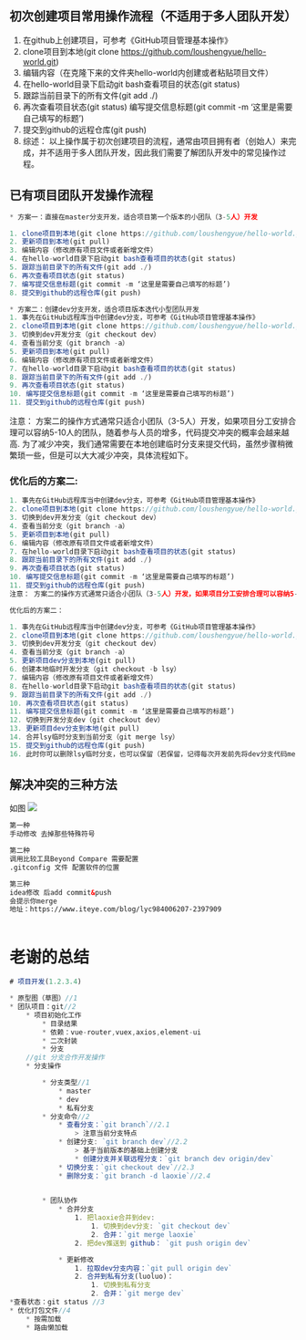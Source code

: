 ## 初次创建项目常用操作流程（不适用于多人团队开发）
1. 在github上创建项目，可参考《GitHub项目管理基本操作》
2. clone项目到本地(git clone https://github.com/loushengyue/hello-world.git)
3. 编辑内容（在克隆下来的文件夹hello-world内创建或者粘贴项目文件）
4. 在hello-world目录下启动git bash查看项目的状态(git status)
5. 跟踪当前目录下的所有文件(git add ./)
6. 再次查看项目状态(git status)
编写提交信息标题(git commit -m ‘这里是需要自己填写的标题’)
7. 提交到github的远程仓库(git push)
8. 综述： 以上操作属于初次创建项目的流程，通常由项目拥有者（创始人）来完成，并不适用于多人团队开发，因此我们需要了解团队开发中的常见操作过程。

## 已有项目团队开发操作流程
```js
* 方案一：直接在master分支开发，适合项目第一个版本的小团队（3-5人）开发

1. clone项目到本地(git clone https://github.com/loushengyue/hello-world.git，注意：首次克隆后不用执行git pull更新，其他时候只更新不克隆)
2. 更新项目到本地(git pull)
3. 编辑内容（修改原有项目文件或者新增文件）
4. 在hello-world目录下启动git bash查看项目的状态(git status)
5. 跟踪当前目录下的所有文件(git add ./)
6. 再次查看项目状态(git status)
7. 编写提交信息标题(git commit -m ‘这里是需要自己填写的标题’)
8. 提交到github的远程仓库(git push)
```


```js
* 方案二：创建dev分支开发，适合项目版本迭代小型团队开发
1. 事先在GitHub远程库当中创建dev分支，可参考《GitHub项目管理基本操作》
2. clone项目到本地(git clone https://github.com/loushengyue/hello-world.git，注意：首次克隆后不用执行git pull更新，其他时候只更新不克隆)
3. 切换到dev开发分支（git checkout dev）
4. 查看当前分支（git branch -a）
5. 更新项目到本地(git pull)
6. 编辑内容（修改原有项目文件或者新增文件）
7. 在hello-world目录下启动git bash查看项目的状态(git status)
8. 跟踪当前目录下的所有文件(git add ./)
9. 再次查看项目状态(git status)
10. 编写提交信息标题(git commit -m ‘这里是需要自己填写的标题’)
11. 提交到github的远程仓库(git push)
```
注意： 方案二的操作方式通常只适合小团队（3-5人）开发，如果项目分工安排合理可以容纳5-10人的团队，随着参与人员的增多，代码提交冲突的概率会越来越高.
为了减少冲突，我们通常需要在本地创建临时分支来提交代码，虽然步骤稍微繁琐一些，但是可以大大减少冲突，具体流程如下。

### 优化后的方案二:
```js
1. 事先在GitHub远程库当中创建dev分支，可参考《GitHub项目管理基本操作》
2. clone项目到本地(git clone https://github.com/loushengyue/hello-world.git，注意：首次克隆后不用执行git pull更新，其他时候只更新不克隆)
3. 切换到dev开发分支（git checkout dev）
4. 查看当前分支（git branch -a）
5. 更新项目到本地(git pull)
6. 编辑内容（修改原有项目文件或者新增文件）
7. 在hello-world目录下启动git bash查看项目的状态(git status)
8. 跟踪当前目录下的所有文件(git add ./)
9. 再次查看项目状态(git status)
10. 编写提交信息标题(git commit -m ‘这里是需要自己填写的标题’)
11. 提交到github的远程仓库(git push)
注意： 方案二的操作方式通常只适合小团队（3-5人）开发，如果项目分工安排合理可以容纳5-10人的团队，随着参与人员的增多，代码提交冲突的概率会越来越高，为了减少冲突，我们通常需要在本地创建临时分支来提交代码，虽然步骤稍微繁琐一些，但是可以大大减少冲突，具体流程如下。

优化后的方案二：

1. 事先在GitHub远程库当中创建dev分支，可参考《GitHub项目管理基本操作》
2. clone项目到本地(git clone https://github.com/loushengyue/hello-world.git，注意：首次克隆后不用执行git pull更新，其他时候只更新不克隆)
3. 切换到dev开发分支（git checkout dev）
4. 查看当前分支（git branch -a）
5. 更新项目dev分支到本地(git pull)
6. 创建本地临时开发分支（git checkout -b lsy）
7. 编辑内容（修改原有项目文件或者新增文件）
8. 在hello-world目录下启动git bash查看项目的状态(git status)
9. 跟踪当前目录下的所有文件(git add ./)
10. 再次查看项目状态(git status)
11. 编写提交信息标题(git commit -m ‘这里是需要自己填写的标题’)
12. 切换到开发分支dev（git checkout dev）
13. 更新项目dev分支到本地(git pull)
14. 合并lsy临时分支到当前分支（git merge lsy）
15. 提交到github的远程仓库(git push)
16. 此时你可以删除lsy临时分支，也可以保留（若保留，记得每次开发前先将dev分支代码merge到lsy分支）
```
## 解决冲突的三种方法
如图
![](http://dl2.iteye.com/upload/attachment/0127/5899/cf7ae1fc-8757-346a-87be-7d218b1ef390.png)
```html
第一种
手动修改 去掉那些特殊符号

第二种
调用比较工具Beyond Compare 需要配置
.gitconfig 文件 配置软件的位置

第三种
idea修改 后add commit&push
会提示你merge
地址：https://www.iteye.com/blog/lyc984006207-2397909



```
# 老谢的总结

```js
# 项目开发(1.2.3.4)

* 原型图（草图）//1
* 团队项目：git//2
    * 项目初始化工作
        * 目录结果
        * 依赖：vue-router,vuex,axios,element-ui
        * 二次封装
        * 分支
	//git 分支合作开发操作
    * 分支操作

        * 分支类型//1
            * master
            * dev
            * 私有分支
        * 分支命令//2
            * 查看分支：`git branch`//2.1
                > 注意当前分支特点
            * 创建分支: `git branch dev`//2.2
                > 基于当前版本的基础上创建分支
                * 创建分支并关联远程分支：`git branch dev origin/dev`
            * 切换分支：`git checkout dev`//2.3
            * 删除分支：`git branch -d laoxie`//2.4
            

        * 团队协作
            * 合并分支
                1. 把laoxie合并到dev: 
                    1. 切换到dev分支: `git checkout dev`
                    2. 合并：`git merge laoxie`
                2. 把dev推送到 github： `git push origin dev`

            * 更新修改
                1. 拉取dev分支内容：`git pull origin dev`
                2. 合并到私有分支(luoluo)：
                    1. 切换到私有分支
                    2. 合并：`git merge dev`
*查看状态：git status //3
* 优化打包文件//4
    * 按需加载
    * 路由懒加载
```

